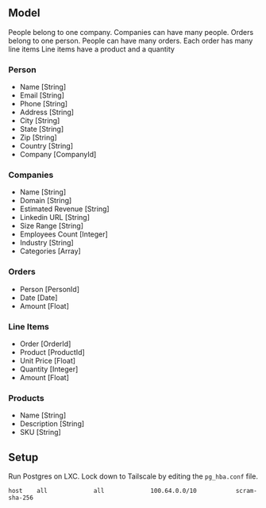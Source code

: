 ## Model

People belong to one company.
Companies can have many people.
Orders belong to one person.
People can have many orders.
Each order has many line items
Line items have a product and a quantity

### Person
- Name [String]
- Email [String]
- Phone [String]
- Address [String]
- City [String]
- State [String]
- Zip [String]
- Country [String]
- Company [CompanyId]

### Companies
- Name [String]
- Domain [String]
- Estimated Revenue [String]
- Linkedin URL [String]
- Size Range [String]
- Employees Count [Integer]
- Industry [String]
- Categories [Array]

### Orders
- Person [PersonId]
- Date [Date]
- Amount [Float]

### Line Items
- Order [OrderId]
- Product [ProductId]
- Unit Price [Float]
- Quantity [Integer]
- Amount [Float]

### Products
- Name [String]
- Description [String]
- SKU [String]

## Setup

Run Postgres on LXC.
Lock down to Tailscale by editing the `pg_hba.conf` file.
```
host    all             all             100.64.0.0/10           scram-sha-256
```